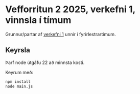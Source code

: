 # Vefforritun 2 2025, verkefni 1, vinnsla í tímum

Grunnur/partar af [verkefni 1](https://github.com/vefforritun/vef2-2025-v1) unnir í fyrirlestrartímum.

## Keyrsla

Þarf node útgáfu 22 að minnsta kosti.

Keyrum með:

```bash
npm install
node main.js
```